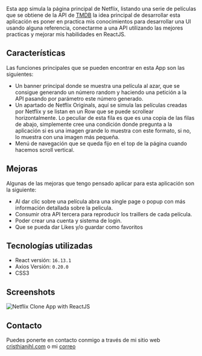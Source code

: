 Esta app simula la página principal de Netflix, listando una serie de películas que se obtiene de la API de [TMDB](https://www.themoviedb.org/) la idea principal de desarrollar esta aplicación es poner en practica mis conocimientos para desarrollar una UI usando alguna referencia, conectarme a una API utilizando las mejores practicas y mejorar mis habilidades en ReactJS.

## Características
Las funciones principales que se pueden encontrar en esta App son las siguientes:
- Un banner principal donde se muestra una película al azar, que se consigue generando un número random y haciendo una petición a la API pasando por parámetro este número generado.
- Un apartado de Netflix Originals, aquí se simula las películas creadas por Netflix y se listan en un Row que se puede scrollear horizontalmente. Lo peculiar de esta fila es que es una copia de las filas de abajo, simplemente cree una condición donde pregunta a la aplicación si es una imagen grande lo muestra con este formato, si no, lo muestra con una imagen más pequeña.
- Menú de navegación que se queda fijo en el top de la página cuando hacemos scroll vertical.

## Mejoras
Algunas de las mejoras que tengo pensado aplicar para esta aplicación son la siguiente:
- Al dar clic sobre una película abra una single page o popup con más información detallada sobre la pelicula.
- Consumir otra API tercera para reproducir los traillers de cada película.
- Poder crear una cuenta y sistema de login.
- Que se pueda dar Likes y/o guardar como favoritos

## Tecnologías utilizadas
- React versión: `16.13.1`
- Axios Versión: `0.20.0`
- CSS3

## Screenshots

![Netflix Clone App with ReactJS](https://giphy.com/embed/MfUKdoe31T8mS5QPbb)

## Contacto

Puedes ponerte en contacto conmigo a través de mi sitio web [cristhianjhl.com](cristhianjhl.com) o mi [correo](cristhianjhl@gmail.com)
